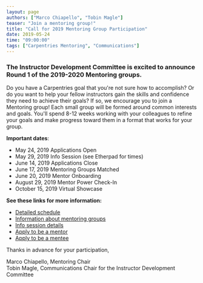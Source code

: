```yaml
---
layout: page
authors: ["Marco Chiapello", "Tobin Magle"]
teaser: "Join a mentoring group!"
title: "Call for 2019 Mentoring Group Participation"
date: 2019-05-24
time: "09:00:00"
tags: ["Carpentries Mentoring", "Communications"]
---
```


### The Instructor Development Committee is excited to announce Round 1 of the 2019-2020 Mentoring groups. 

 Do you have a Carpentries goal that you're not sure how to accomplish? Or do you want to help your fellow instructors gain the skills and confidence they need to achieve their goals? If so, we encourage you to join a Mentoring group! Each small group will be formed around common interests and goals. You'll spend 8-12 weeks working with your colleagues to refine your goals and make progress toward them in a format that works for your group. 

 **Important dates**:
* May 24, 2019	Applications Open
* May 29, 2019	Info Session (see Etherpad for times)
* June 14, 2019	Applications Close
* June 17, 2019	Mentoring Groups Matched
* June 20, 2019	Mentor Onboarding
* August 29, 2019	Mentor Power Check-In
* October 15, 2019	Virtual Showcase

**See these links for more information:**
* [Detailed schedule](https://github.com/carpentries/instructor-development/blob/master/mentoring-groups/2018-2019-schedule.md)
* [Information about mentoring groups](https://docs.carpentries.org/topic_folders/instructor_development/mentoring_groups.html)
* [Info session details](https://pad.carpentries.org/mentoring-groups)
* [Apply to be a mentor](https://goo.gl/forms/1AnNC449zDdCpYhI2)
* [Apply to be a mentee](https://goo.gl/forms/L6KNCnOIFrAVxhq72)


Thanks in advance for your participation, 

Marco Chiapello, Mentoring Chair  
Tobin Magle, Communications Chair
for the Instructor Development Committee
